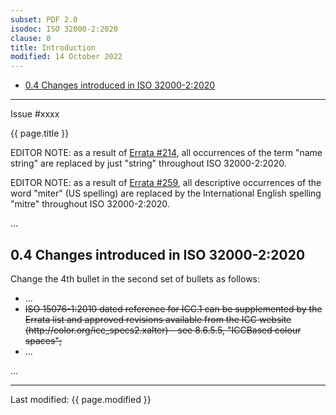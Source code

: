 ```yaml
---
subset: PDF 2.0
isodoc: ISO 32000-2:2020
clause: 0
title: Introduction
modified: 14 October 2022
---
```


<ul class="noprint">
 <li><a href="#H0.4">0.4 Changes introduced in ISO 32000-2:2020</a>
 </li>
</ul>
<hr>

<link rel="stylesheet" href="../assets/iso-style.css">
<div class="isostyle">
<div class="fixedpopup" id="issuelink">
    Issue #xxxx
</div>

<p class="fake-h1">{{ page.title }}</p>


<p class="editornote" data-issue="214" data-iso="approved">EDITOR NOTE: as a result of <a href="https://github.com/pdf-association/pdf-issues/issues/214">Errata #214</a>, all occurrences of
the term "name string" are replaced by just "string" throughout ISO 32000-2:2020.</p>

<p class="editornote" data-issue="259">EDITOR NOTE: as a result of <a href="https://github.com/pdf-association/pdf-issues/issues/259">Errata #259</a>, all descriptive occurrences of
the word "miter" (US spelling) are replaced by the International English spelling "mitre" throughout ISO 32000-2:2020.</p>

<p>...</p>

<h2 id="H0.4">0.4 Changes introduced in ISO 32000-2:2020</h2>

<p class="location">Change the 4th bullet in the second set of bullets as follows:</p>

<ul>
<li>...</li>
<li>
<del onMouseEnter="mouseEnter(this)" data-issue="181" data-iso="approved">ISO 15076-1:2010 dated reference for ICC.1 can be supplemented by the Errata list and approved revisions available from the ICC website (http://color.org/icc_specs2.xalter) – see 8.6.5.5, "ICCBased colour spaces";</del>
</li>
<li>...</li>
</ul>

<p>...</p>

</div>


<hr>
<p class="footnote">Last modified: {{ page.modified }}</p>
